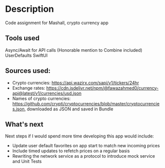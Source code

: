 # Description

Code assignment for Mashall, crypto currency app

## Tools used
Async/Await for API calls (Honorable mention to Combine included)
UserDefaults
SwiftUI

## Sources used: 
- Crypto currencies: https://api.wazirx.com/sapi/v1/tickers/24hr
- Exchange rates: https://cdn.jsdelivr.net/npm/@fawazahmed0/currency-api@latest/v1/currencies/usd.json
- Names of crypto currencies: https://github.com/crypti/cryptocurrencies/blob/master/cryptocurrencies.json, downloaded as JSON and saved in Bundle

## What's next
Next steps if I would spend more time developing this app would include:
- Update user default favorites on app start to match new incoming prices
- Include timed updates to refetch prices on a regular basis
- Rewriting the network service as a protocol to introduce mock service and Unit Tests
